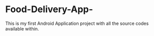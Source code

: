 # Food-Delivery-App-
This is my first Android Application project with all the source codes available within.
